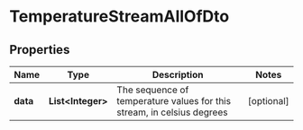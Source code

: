 

# TemperatureStreamAllOfDto


## Properties

Name | Type | Description | Notes
------------ | ------------- | ------------- | -------------
**data** | **List&lt;Integer&gt;** | The sequence of temperature values for this stream, in celsius degrees |  [optional]



